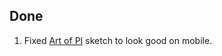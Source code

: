 ## Done
1. Fixed [Art of PI](https://codepen.io/FlorinPop17/pen/xWZRxa) sketch to look good on mobile.